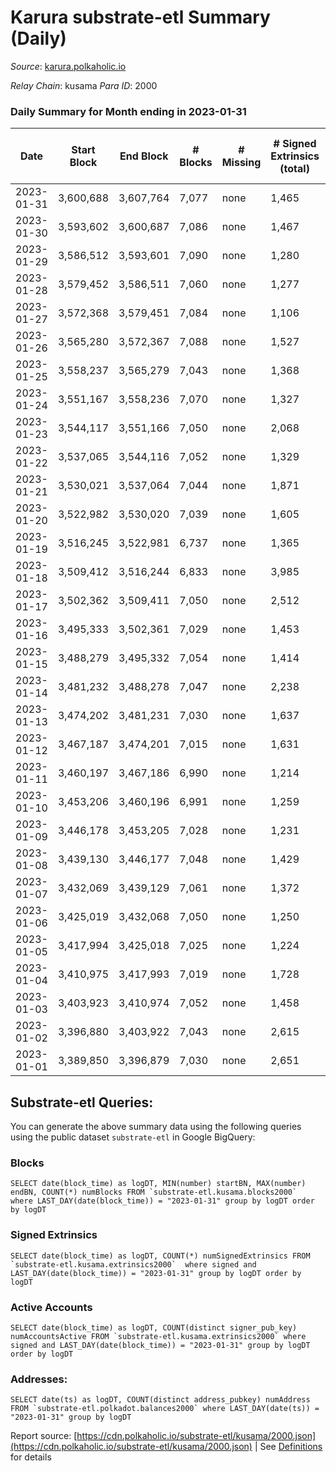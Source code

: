 # Karura substrate-etl Summary (Daily)

_Source_: [karura.polkaholic.io](https://karura.polkaholic.io)

*Relay Chain*: kusama
*Para ID*: 2000



### Daily Summary for Month ending in 2023-01-31


| Date | Start Block | End Block | # Blocks | # Missing | # Signed Extrinsics (total) | # Active Accounts | # Addresses with Balances | # Events | # Transfers | # XCM Transfers In | # XCM Transfers Out |
| ---- | ----------- | --------- | -------- | --------- | --------------------------- | ----------------- | ------------------------- | -------- | ----------- | ------------------ | ------------------- |
| 2023-01-31 | 3,600,688 | 3,607,764 | 7,077 | none  | 1,465 | 164 | 94,704 | 61,533 | 1,332 ($518,718.19) | 83 ($37,780.33) | 109 ($80,197.79) |
| 2023-01-30 | 3,593,602 | 3,600,687 | 7,086 | none  | 1,467 | 194 | 94,680 | 61,747 | 1,337 ($231,695.23) | 101 ($44,016.08) | 97 ($68,084.84) |
| 2023-01-29 | 3,586,512 | 3,593,601 | 7,090 | none  | 1,280 | 169 | 94,665 | 60,604 | 1,246 ($223,506.20) | 107 ($55,914.91) | 108 ($57,243.58) |
| 2023-01-28 | 3,579,452 | 3,586,511 | 7,060 | none  | 1,277 | 148 | 94,643 | 60,364 | 1,143 ($290,682.94) | 81 ($43,378.98) | 84 ($47,550.06) |
| 2023-01-27 | 3,572,368 | 3,579,451 | 7,084 | none  | 1,106 | 137 | 94,633 | 58,480 | 904 ($208,901.13) | 93 ($44,768.30) | 96 ($39,560.26) |
| 2023-01-26 | 3,565,280 | 3,572,367 | 7,088 | none  | 1,527 | 140 | 94,620 | 62,411 | 1,444 ($405,321.55) | 108 ($32,930.71) | 96 ($34,404.57) |
| 2023-01-25 | 3,558,237 | 3,565,279 | 7,043 | none  | 1,368 | 145 | 94,609 | 60,691 | 1,207 ($211,913.08) | 93 ($47,440.05) | 125 ($41,144.28) |
| 2023-01-24 | 3,551,167 | 3,558,236 | 7,070 | none  | 1,327 | 161 | 94,594 | 60,771 | 1,208 ($221,971.57) | 126 ($42,808.68) | 153 ($53,906.34) |
| 2023-01-23 | 3,544,117 | 3,551,166 | 7,050 | none  | 2,068 | 164 | 94,584 | 67,644 | 2,190 ($525,023.27) | 192 ($134,900.66) | 194 ($130,108.29) |
| 2023-01-22 | 3,537,065 | 3,544,116 | 7,052 | none  | 1,329 | 141 | 94,569 | 60,952 | 1,374 ($349,063.91) | 103 ($37,822.53) | 127 ($59,981.16) |
| 2023-01-21 | 3,530,021 | 3,537,064 | 7,044 | none  | 1,871 | 191 | 94,551 | 65,946 | 2,052 ($572,721.98) | 130 ($54,165.48) | 158 ($50,211.11) |
| 2023-01-20 | 3,522,982 | 3,530,020 | 7,039 | none  | 1,605 | 158 | 94,529 | 64,041 | 1,733 ($400,458.69) | 179 ($81,634.03) | 188 ($119,170.39) |
| 2023-01-19 | 3,516,245 | 3,522,981 | 6,737 | none  | 1,365 | 139 | 94,509 | 59,539 | 1,386 ($260,616.90) | 164 ($61,405.37) | 167 ($72,371.75) |
| 2023-01-18 | 3,509,412 | 3,516,244 | 6,833 | none  | 3,985 | 177 | 94,497 | 76,526 | 2,245 ($529,931.12) | 279 ($131,704.19) | 258 ($139,504.01) |
| 2023-01-17 | 3,502,362 | 3,509,411 | 7,050 | none  | 2,512 | 215 | 94,484 | 72,129 | 2,654 ($488,014.88) | 307 ($95,390.56) | 313 ($144,892.89) |
| 2023-01-16 | 3,495,333 | 3,502,361 | 7,029 | none  | 1,453 | 157 | 94,461 | 61,695 | 1,458 ($307,256.70) | 102 ($17,791.55) | 111 ($38,297.50) |
| 2023-01-15 | 3,488,279 | 3,495,332 | 7,054 | none  | 1,414 | 175 | 94,445 | 61,829 | 1,439 ($313,845.62) | 115 ($25,088.26) | 118 ($27,852.14) |
| 2023-01-14 | 3,481,232 | 3,488,278 | 7,047 | none  | 2,238 | 172 | 94,427 | 68,636 | 2,265 ($500,317.36) | 163 ($61,491.14) | 206 ($72,718.38) |
| 2023-01-13 | 3,474,202 | 3,481,231 | 7,030 | none  | 1,637 | 208 | 94,408 | 63,256 | 1,677 ($371,844.80) | 106 ($48,914.81) | 117 ($59,872.77) |
| 2023-01-12 | 3,467,187 | 3,474,201 | 7,015 | none  | 1,631 | 194 | 94,388 | 62,227 | 1,414 ($316,059.45) | 87 ($16,340.08) | 131 ($40,180.26) |
| 2023-01-11 | 3,460,197 | 3,467,186 | 6,990 | none  | 1,214 | 168 | 94,368 | 59,086 | 1,092 ($380,333.43) | 85 ($21,866.69) | 118 ($34,730.71) |
| 2023-01-10 | 3,453,206 | 3,460,196 | 6,991 | none  | 1,259 | 148 | 94,349 | 59,267 | 1,026 ($190,541.99) | 92 ($38,474.06) | 100 ($76,674.49) |
| 2023-01-09 | 3,446,178 | 3,453,205 | 7,028 | none  | 1,231 | 146 | 94,332 | 59,739 | 1,138 ($167,596.99) | 113 ($24,113.65) | 132 ($21,615.69) |
| 2023-01-08 | 3,439,130 | 3,446,177 | 7,048 | none  | 1,429 | 132 | 94,318 | 61,135 | 1,246 ($199,061.51) | 102 ($14,219.14) | 135 ($22,104.06) |
| 2023-01-07 | 3,432,069 | 3,439,129 | 7,061 | none  | 1,372 | 142 | 94,302 | 60,216 | 1,024 ($180,908.76) | 110 ($18,036.24) | 102 ($19,634.72) |
| 2023-01-06 | 3,425,019 | 3,432,068 | 7,050 | none  | 1,250 | 157 | 94,284 | 59,899 | 1,213 ($214,053.33) | 67 ($15,081.40) | 84 ($16,437.52) |
| 2023-01-05 | 3,417,994 | 3,425,018 | 7,025 | none  | 1,224 | 140 | 94,265 | 59,213 | 1,067 ($183,352.22) | 64 ($8,924.57) | 93 ($19,715.47) |
| 2023-01-04 | 3,410,975 | 3,417,993 | 7,019 | none  | 1,728 | 163 | 94,255 | 63,738 | 1,719 ($465,032.06) | 96 ($59,013.74) | 140 ($66,764.40) |
| 2023-01-03 | 3,403,923 | 3,410,974 | 7,052 | none  | 1,458 | 157 | 94,244 | 61,442 | 1,379 ($367,461.79) | 69 ($18,958.51) | 96 ($21,926.27) |
| 2023-01-02 | 3,396,880 | 3,403,922 | 7,043 | none  | 2,615 | 193 | 94,231 | 72,270 | 2,845 ($1,011,558.15) | 135 ($43,085.95) | 165 ($73,834.97) |
| 2023-01-01 | 3,389,850 | 3,396,879 | 7,030 | none  | 2,651 | 178 | 94,220 | 71,467 | 2,477 ($789,597.67) | 163 ($51,773.52) | 169 ($55,143.63) |

## Substrate-etl Queries:
You can generate the above summary data using the following queries using the public dataset `substrate-etl` in Google BigQuery:


### Blocks
```
SELECT date(block_time) as logDT, MIN(number) startBN, MAX(number) endBN, COUNT(*) numBlocks FROM `substrate-etl.kusama.blocks2000`  where LAST_DAY(date(block_time)) = "2023-01-31" group by logDT order by logDT
```


### Signed Extrinsics
```
SELECT date(block_time) as logDT, COUNT(*) numSignedExtrinsics FROM `substrate-etl.kusama.extrinsics2000`  where signed and LAST_DAY(date(block_time)) = "2023-01-31" group by logDT order by logDT
```


### Active Accounts
```
SELECT date(block_time) as logDT, COUNT(distinct signer_pub_key) numAccountsActive FROM `substrate-etl.kusama.extrinsics2000` where signed and LAST_DAY(date(block_time)) = "2023-01-31" group by logDT order by logDT
```


### Addresses:
```
SELECT date(ts) as logDT, COUNT(distinct address_pubkey) numAddress FROM `substrate-etl.polkadot.balances2000` where LAST_DAY(date(ts)) = "2023-01-31" group by logDT
```



Report source: [https://cdn.polkaholic.io/substrate-etl/kusama/2000.json](https://cdn.polkaholic.io/substrate-etl/kusama/2000.json) | See [Definitions](/DEFINITIONS.md) for details
